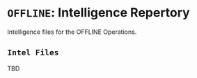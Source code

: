 # ``OFFLINE``: Intelligence Repertory

Intelligence files for the OFFLINE Operations.

## ``Intel Files``
TBD
